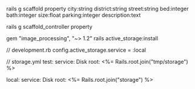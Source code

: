 rails g scaffold property city:string district:string street:string bed:integer bath:integer size:float parking:integer description:text

rails g scaffold_controller property

gem "image_processing", "~> 1.2"
rails active_storage:install

// development.rb
config.active_storage.service = :local

// storage.yml
test:
  service: Disk
  root: <%= Rails.root.join("tmp/storage") %>

local:
  service: Disk
  root: <%= Rails.root.join("storage") %>